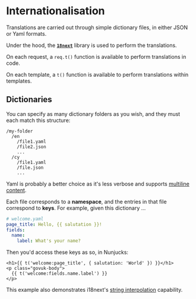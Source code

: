 # Internationalisation

Translations are carried out through simple dictionary files, in either JSON or Yaml formats.

Under the hood, the **[`18next`](https://www.i18next.com/)** library is used to perform the translations.

On each request, a `req.t()` function is available to perform translations in code.

On each template, a `t()` function is available to perform translations within templates.

## Dictionaries

You can specify as many dictionary folders as you wish, and they must each match this structure:

```text
/my-folder
  /en
    /file1.yaml
    /file2.json
    ...
  /cy
    /file1.yaml
    /file.json
    ...
```

Yaml is probably a better choice as it's less verbose and supports [multiline content](https://yaml-multiline.info/).

Each file corresponds to a **namespace**, and the entries in that file correspond to **keys**. For example, given this dictionary ...

```yaml
# welcome.yaml
page_title: Hello, {{ salutation }}!
fields:
  name:
    label: What's your name?
```

Then you'd access these keys as so, in Nunjucks:

```jinja
<h1>{{ t('welcome:page_title', { salutation: 'World' }) }}</h1>
<p class="govuk-body">
  {{ t('welcome:fields.name.label') }}
</p>
```

This example also demonstrates i18next's [string interpolation](https://www.i18next.com/translation-function/interpolation) capability.
